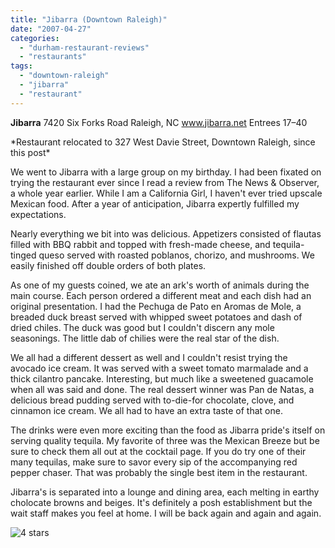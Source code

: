 ```yaml
---
title: "Jibarra (Downtown Raleigh)"
date: "2007-04-27"
categories:
  - "durham-restaurant-reviews"
  - "restaurants"
tags:
  - "downtown-raleigh"
  - "jibarra"
  - "restaurant"
---
```


**Jibarra** 7420 Six Forks Road Raleigh, NC www.jibarra.net Entrees $17–$40

\*Restaurant relocated to 327 West Davie Street, Downtown Raleigh, since this post\*

We went to Jibarra with a large group on my birthday. I had been fixated on trying the restaurant ever since I read a review from The News & Observer, a whole year earlier. While I am a California Girl, I haven't ever tried upscale Mexican food. After a year of anticipation, Jibarra expertly fulfilled my expectations.

Nearly everything we bit into was delicious. Appetizers consisted of flautas filled with BBQ rabbit and topped with fresh-made cheese, and tequila-tinged queso served with roasted poblanos, chorizo, and mushrooms. We easily finished off double orders of both plates.

As one of my guests coined, we ate an ark's worth of animals during the main course. Each person ordered a different meat and each dish had an original presentation. I had the Pechuga de Pato en Aromas de Mole, a breaded duck breast served with whipped sweet potatoes and dash of dried chiles. The duck was good but I couldn't discern any mole seasonings. The little dab of chilies were the real star of the dish.

We all had a different dessert as well and I couldn't resist trying the avocado ice cream. It was served with a sweet tomato marmalade and a thick cilantro pancake. Interesting, but much like a sweetened guacamole when all was said and done. The real dessert winner was Pan de Natas, a delicious bread pudding served with to-die-for chocolate, clove, and cinnamon ice cream. We all had to have an extra taste of that one.

The drinks were even more exciting than the food as Jibarra pride's itself on serving quality tequila. My favorite of three was the Mexican Breeze but be sure to check them all out at the cocktail page. If you do try one of their many tequilas, make sure to savor every sip of the accompanying red pepper chaser. That was probably the single best item in the restaurant.

Jibarra's is separated into a lounge and dining area, each melting in earthy cholocate browns and beiges. It's definitely a posh establishment but the wait staff makes you feel at home. I will be back again and again and again.




<div class="caption">

![4 stars](http://s3.amazonaws.com/thegourmez-wpmedia/2009/02/rating_truffle1.gif "rating_truffle1")</div>

